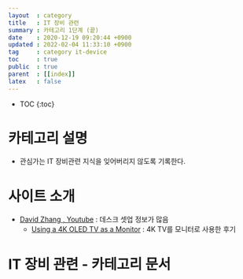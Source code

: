 ```yaml
---
layout  : category
title   : IT 장비 관련 
summary : 카테고리 1단계 (끝)
date    : 2020-12-19 09:20:44 +0900
updated : 2022-02-04 11:33:10 +0900
tag     : category it-device 
toc     : true
public  : true
parent  : [[index]] 
latex   : false
---
```

* TOC
{:toc}

# 카테고리 설명

* 관심가는 IT 장비관련 지식을 잊어버리지 않도록 기록한다.

# 사이트 소개

* [David Zhang , Youtube](https://www.youtube.com/channel/UC1ELUfyiYnQQhtPWBS9Dmbg) : 데스크 셋업 정보가 많음
  * [Using a 4K OLED TV as a Monitor](https://youtu.be/AhV09HD7Ee0) : 4K TV를 모니터로 사용한 후기

# IT 장비 관련 - 카테고리 문서 
